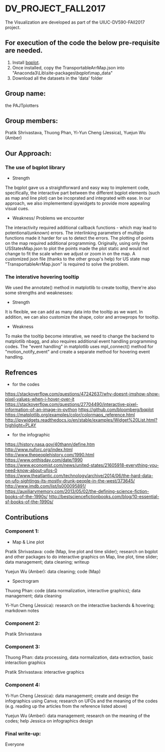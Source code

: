 # DV_PROJECT_FALL2017
The Visualization are  developed as part of the UIUC-DV590-FAll2017 project. 

## For execution of the code the below pre-requisite are needed. 
1. Install [bqplot](https://github.com/bloomberg/bqplot). 
2. Once installed, copy the TransportableArrMap.json into "Anaconda3\Lib\site-packages\bqplot\map_data"
3. Download all the datasets in the 'data' folder 

## Group name: 
the PAJTplotters

## Group members: 
Pratik Shrivastava, Thuong Phan, Yi-Yun Cheng (Jessica), Yuejun Wu (Amber) 

## Our Approach:
### The use of bqplot library
- Strength

The bqplot gave us a straightforward and easy way to implement code, specifically, the interactive part between the different bqplot elements (such as map and line plot) can be incoprated and integrated with ease. In our approach, we also implementend ipywidgets to provide more appealing visual cues. 

- Weakness/ Problems we encounter

The interactivity required additional callback functions - which may lead to potentional(unknown) errors. The interlinking parameters of multiple functions made it harder for us to detect the errors. 
The plotting of points on the map required additional programming. Originally, using only the USStatesMap.json to plot the points made the plot static and would not change to fit the scale when we adjust or zoom in on the map. A customized json file (thanks to the other group's help) for US state map "TransportableArrMap.json" is required to solve the problem.

### The interative hovering tooltip
We used the annotate() method in matplotlib to create tooltip, there're also some strengths and weaknesses:

- Strength 

It is flexible, we can add as many data into the tooltip as we want. In addition, we can also customize the shape, color and arrowprops for tooltip. 

- Weakness

To make the tooltip become interative, we need to change the backend to matplotlib nbagg, and also requires additional event handling programming codes. The "event handling" in matplotlib uses mpl_connect() method for "motion_notify_event" and create a separate method for hovering event handling.


## Refrences
- for the codes

https://stackoverflow.com/questions/47242637/why-doesnt-imshow-show-pixel-values-when-i-hover-over-it
https://stackoverflow.com/questions/27704490/interactive-pixel-information-of-an-image-in-python
https://github.com/bloomberg/bqplot
https://matplotlib.org/examples/color/colormaps_reference.html
http://ipywidgets.readthedocs.io/en/stable/examples/Widget%20List.html?highlight=PLAY

- for the infographic

https://history.nasa.gov/40thann/define.htm
http://www.nuforc.org/index.html
http://www.thepeoplehistory.com/1990.html
https://www.onthisday.com/date/1990
https://www.economist.com/news/united-states/21605918-everything-you-need-know-about-ufos-0
https://www.theatlantic.com/technology/archive/2014/06/the-hard-data-on-ufo-sightings-its-mostly-drunk-people-in-the-west/373645/
http://www.imdb.com/list/ls000095891/
https://auxiliarymemory.com/2013/05/02/the-defining-science-fiction-books-of-the-1990s/
http://bestsciencefictionbooks.com/blog/10-essential-sf-books-of-the-1990s/


## Contributions
### Component 1: 
-    Map & Line plot

Pratik Shrivastava: code (Map, line plot and time slider); research on bqplot and other packages to do interactive graphics on Map, line plot, time slider; data management; data cleaning; writeup 

Yuejun Wu (Amber): data cleaning; code (Map) 

-    Spectrogram

Thuong Phan: code (data normalization, interactive graphics); data management; data cleaning

Yi-Yun Cheng (Jessica): research on the interactive backends & hovering; markdown notes

### Component 2:
Pratik Shrivastava

### Component 3:
Thuong Phan: data processing, data normalization, data extraction, basic interaction graphics

Pratik Shrivastava: interactive graphics

### Component 4:
Yi-Yun Cheng (Jessica): data management; create and design the infographics using Canva; research on UFOs and the meaning of the codes (e.g. reading up the articles from the reference listed above)

Yuejun Wu (Amber): data management; research on the meaning of the codes; help Jessica on infographics design

### Final write-up: 
Everyone
